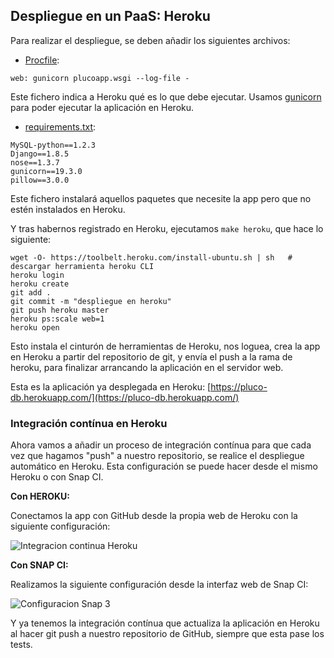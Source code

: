 ## Despliegue en un PaaS: Heroku

Para realizar el despliegue, se deben añadir los siguientes archivos:

- [Procfile](https://github.com/romilgildo/IV-PLUCO-RMH/blob/master/Procfile):

```
web: gunicorn plucoapp.wsgi --log-file -
```

Este fichero indica a Heroku qué es lo que debe ejecutar. Usamos [gunicorn](http://docs.gunicorn.org/en/stable/run.html) para poder ejecutar la aplicación en Heroku.

- [requirements.txt](https://github.com/romilgildo/IV-PLUCO-RMH/blob/master/requirements.txt):

```
MySQL-python==1.2.3
Django==1.8.5
nose==1.3.7
gunicorn==19.3.0
pillow==3.0.0
```

Este fichero instalará aquellos paquetes que necesite la app pero que no estén instalados en Heroku.

Y tras habernos registrado en Heroku, ejecutamos `make heroku`, que hace lo siguiente:

```
wget -O- https://toolbelt.heroku.com/install-ubuntu.sh | sh   # descargar herramienta heroku CLI
heroku login
heroku create
git add .
git commit -m "despliegue en heroku"
git push heroku master
heroku ps:scale web=1
heroku open
``` 

Esto instala el cinturón de herramientas de Heroku, nos loguea, crea la app en Heroku a partir del repositorio de git, y envía el push a la rama de heroku, para finalizar arrancando la aplicación en el servidor web. 

Esta es la aplicación ya desplegada en Heroku: [https://pluco-db.herokuapp.com/](https://pluco-db.herokuapp.com/)

### Integración contínua en Heroku

Ahora vamos a añadir un proceso de integración contínua para que cada vez que hagamos "push" a nuestro repositorio, se realice el despliegue automático en Heroku. Esta configuración se puede hacer desde el mismo Heroku o con Snap CI.

**Con HEROKU:**

Conectamos la app con GitHub desde la propia web de Heroku con la siguiente configuración:

![Integracion continua Heroku](http://i628.photobucket.com/albums/uu6/romilgildo/appHerokuGithub_zpskissoi5r.png~original)

**Con SNAP CI:**

Realizamos la siguiente configuración desde la interfaz web de Snap CI:

![Configuracion Snap 3](http://i628.photobucket.com/albums/uu6/romilgildo/herokupluco3_zpsft62am70.png~original)

Y ya tenemos la integración contínua que actualiza la aplicación en Heroku al hacer git push a nuestro repositorio de GitHub, siempre que esta pase los tests.

